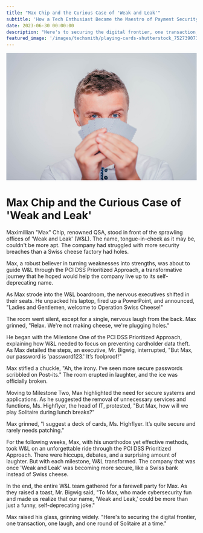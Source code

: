 ```yaml
---
title: "Max Chip and the Curious Case of 'Weak and Leak'"
subtitle: 'How a Tech Enthusiast Became the Maestro of Payment Security and Cocktail Connoisseurship in FinTechia'
date: 2023-06-30 00:00:00
description: "Here's to securing the digital frontier, one transaction, one laugh, and one round of Solitaire at a time."
featured_image: '/images/techsmith/playing-cards-shutterstock_752739073.jpg'
---
```


![](/images/techsmith/playing-cards-shutterstock_752739073.jpg)

# Max Chip and the Curious Case of 'Weak and Leak'

Maximillian "Max" Chip, renowned QSA, stood in front of the sprawling offices of 'Weak and Leak' (W&L). The name, tongue-in-cheek as it may be, couldn't be more apt. The company had struggled with more security breaches than a Swiss cheese factory had holes.

Max, a robust believer in turning weaknesses into strengths, was about to guide W&L through the PCI DSS Prioritized Approach, a transformative journey that he hoped would help the company live up to its self-deprecating name.

As Max strode into the W&L boardroom, the nervous executives shifted in their seats. He unpacked his laptop, fired up a PowerPoint, and announced, "Ladies and Gentlemen, welcome to Operation Swiss Cheese!"

The room went silent, except for a single, nervous laugh from the back. Max grinned, "Relax. We're not making cheese, we're plugging holes."

He began with the Milestone One of the PCI DSS Prioritized Approach, explaining how W&L needed to focus on preventing cardholder data theft. As Max detailed the steps, an executive, Mr. Bigwig, interrupted, "But Max, our password is 'password123.' It’s foolproof!"

Max stifled a chuckle, "Ah, the irony. I’ve seen more secure passwords scribbled on Post-its." The room erupted in laughter, and the ice was officially broken.

Moving to Milestone Two, Max highlighted the need for secure systems and applications. As he suggested the removal of unnecessary services and functions, Ms. Highflyer, the head of IT, protested, "But Max, how will we play Solitaire during lunch breaks?"

Max grinned, "I suggest a deck of cards, Ms. Highflyer. It’s quite secure and rarely needs patching."

For the following weeks, Max, with his unorthodox yet effective methods, took W&L on an unforgettable ride through the PCI DSS Prioritized Approach. There were hiccups, debates, and a surprising amount of laughter. But with each milestone, W&L transformed. The company that was once 'Weak and Leak' was becoming more secure, like a Swiss bank instead of Swiss cheese.

In the end, the entire W&L team gathered for a farewell party for Max. As they raised a toast, Mr. Bigwig said, "To Max, who made cybersecurity fun and made us realize that our name, 'Weak and Leak,' could be more than just a funny, self-deprecating joke."

Max raised his glass, grinning widely. "Here's to securing the digital frontier, one transaction, one laugh, and one round of Solitaire at a time."
